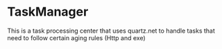 # TaskManager
 This is a task processing center that uses quartz.net to handle tasks that need to follow certain aging rules (Http and exe)
